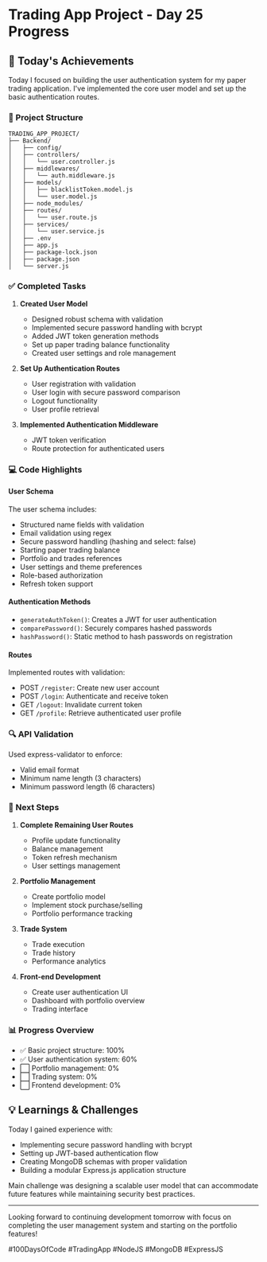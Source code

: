 # Trading App Project - Day 25 Progress

## 🚀 Today's Achievements

Today I focused on building the user authentication system for my paper trading application. I've implemented the core user model and set up the basic authentication routes.

### 📂 Project Structure

```
TRADING_APP_PROJECT/
├── Backend/
│   ├── config/
│   ├── controllers/
│   │   └── user.controller.js
│   ├── middlewares/
│   │   └── auth.middleware.js
│   ├── models/
│   │   ├── blacklistToken.model.js
│   │   └── user.model.js
│   ├── node_modules/
│   ├── routes/
│   │   └── user.route.js
│   ├── services/
│   │   └── user.service.js
│   ├── .env
│   ├── app.js
│   ├── package-lock.json
│   ├── package.json
│   └── server.js
```

### ✅ Completed Tasks

1. **Created User Model**
   - Designed robust schema with validation
   - Implemented secure password handling with bcrypt
   - Added JWT token generation methods
   - Set up paper trading balance functionality
   - Created user settings and role management

2. **Set Up Authentication Routes**
   - User registration with validation
   - User login with secure password comparison
   - Logout functionality
   - User profile retrieval

3. **Implemented Authentication Middleware**
   - JWT token verification
   - Route protection for authenticated users

### 💻 Code Highlights

#### User Schema

The user schema includes:
- Structured name fields with validation
- Email validation using regex
- Secure password handling (hashing and select: false)
- Starting paper trading balance
- Portfolio and trades references
- User settings and theme preferences
- Role-based authorization
- Refresh token support

#### Authentication Methods

- `generateAuthToken()`: Creates a JWT for user authentication
- `comparePassword()`: Securely compares hashed passwords
- `hashPassword()`: Static method to hash passwords on registration

#### Routes

Implemented routes with validation:
- POST `/register`: Create new user account
- POST `/login`: Authenticate and receive token
- GET `/logout`: Invalidate current token
- GET `/profile`: Retrieve authenticated user profile

### 🔍 API Validation

Used express-validator to enforce:
- Valid email format
- Minimum name length (3 characters)
- Minimum password length (6 characters)

### 📝 Next Steps

1. **Complete Remaining User Routes**
   - Profile update functionality
   - Balance management
   - Token refresh mechanism
   - User settings management

2. **Portfolio Management**
   - Create portfolio model
   - Implement stock purchase/selling
   - Portfolio performance tracking

3. **Trade System**
   - Trade execution
   - Trade history
   - Performance analytics

4. **Front-end Development**
   - Create user authentication UI
   - Dashboard with portfolio overview
   - Trading interface

### 📊 Progress Overview

- ✅ Basic project structure: 100%
- ✅ User authentication system: 60%
- ⬜ Portfolio management: 0%
- ⬜ Trading system: 0%
- ⬜ Frontend development: 0%

## 💡 Learnings & Challenges

Today I gained experience with:
- Implementing secure password handling with bcrypt
- Setting up JWT-based authentication flow
- Creating MongoDB schemas with proper validation
- Building a modular Express.js application structure

Main challenge was designing a scalable user model that can accommodate future features while maintaining security best practices.

---

Looking forward to continuing development tomorrow with focus on completing the user management system and starting on the portfolio features!

#100DaysOfCode #TradingApp #NodeJS #MongoDB #ExpressJS